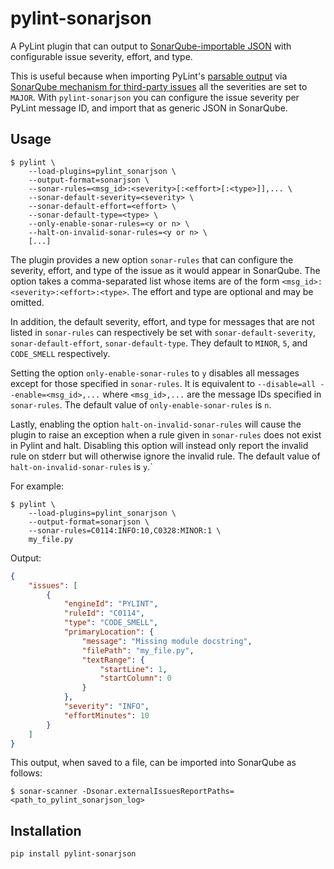 # pylint-sonarjson

A PyLint plugin that can output to [SonarQube-importable JSON](https://docs.sonarqube.org/latest/analysis/generic-issue/)
with configurable issue severity, effort, and type. 

This is useful because when importing PyLint's 
[parsable output](https://pylint.pycqa.org/en/latest/user_guide/output.html#output-options)
via [SonarQube mechanism for third-party issues](https://docs.sonarqube.org/latest/analysis/external-issues/)
all the severities are set to `MAJOR`. With `pylint-sonarjson` you can configure the
issue severity per PyLint message ID, and import that as generic JSON in SonarQube.

## Usage

```
$ pylint \
    --load-plugins=pylint_sonarjson \
    --output-format=sonarjson \
    --sonar-rules=<msg_id>:<severity>[:<effort>[:<type>]],... \
    --sonar-default-severity=<severity> \
    --sonar-default-effort=<effort> \
    --sonar-default-type=<type> \
    --only-enable-sonar-rules=<y or n> \
    --halt-on-invalid-sonar-rules=<y or n> \
    [...]
```

The plugin provides a new option `sonar-rules` that can configure the severity, 
effort, and type of the issue as it would appear in SonarQube. The option takes
a comma-separated list whose items are of the form `<msg_id>:<severity>:<effort>:<type>`.
The effort and type are optional and  may be omitted.

In addition, the default severity, effort, and type for messages that are not listed
in `sonar-rules` can respectively be set with `sonar-default-severity`, 
`sonar-default-effort`, `sonar-default-type`. They default to `MINOR`, `5`, and
`CODE_SMELL` respectively.

Setting the option `only-enable-sonar-rules` to `y` disables all messages
except for those specified in `sonar-rules`. It is equivalent to 
`--disable=all --enable=<msg_id>,...` where `<msg_id>,...` are the message IDs
specified in `sonar-rules`. The default value of `only-enable-sonar-rules` is `n`.

Lastly, enabling the option `halt-on-invalid-sonar-rules` will cause the plugin
to raise an exception when a rule given in `sonar-rules` does not exist in Pylint
and halt. Disabling this option will instead only report the invalid rule on
stderr but will otherwise ignore the invalid rule. The default value of 
`halt-on-invalid-sonar-rules` is `y`.`

For example:

```
$ pylint \
    --load-plugins=pylint_sonarjson \
    --output-format=sonarjson \
    --sonar-rules=C0114:INFO:10,C0328:MINOR:1 \
    my_file.py
```

Output:

```json
{
    "issues": [
        {
            "engineId": "PYLINT",
            "ruleId": "C0114",
            "type": "CODE_SMELL",
            "primaryLocation": {
                "message": "Missing module docstring",
                "filePath": "my_file.py",
                "textRange": {
                    "startLine": 1,
                    "startColumn": 0
                }
            },
            "severity": "INFO",
            "effortMinutes": 10
        }
    ]
}
```

This output, when saved to a file, can be imported into SonarQube as follows:

```
$ sonar-scanner -Dsonar.externalIssuesReportPaths=<path_to_pylint_sonarjson_log>
```

## Installation

```
pip install pylint-sonarjson
```
